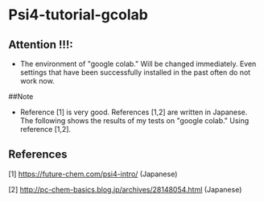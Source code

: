 # Psi4-tutorial-gcolab


## Attention !!!: 
- The environment of "google colab." Will be changed immediately. Even settings that have been successfully installed in the past often do not work now.


##Note
- Reference [1] is very good. References [1,2] are written in Japanese. The following shows the results of my tests on "google colab." Using reference [1,2]. 


## References


[1] https://future-chem.com/psi4-intro/ (Japanese)


[2] http://pc-chem-basics.blog.jp/archives/28148054.html (Japanese)